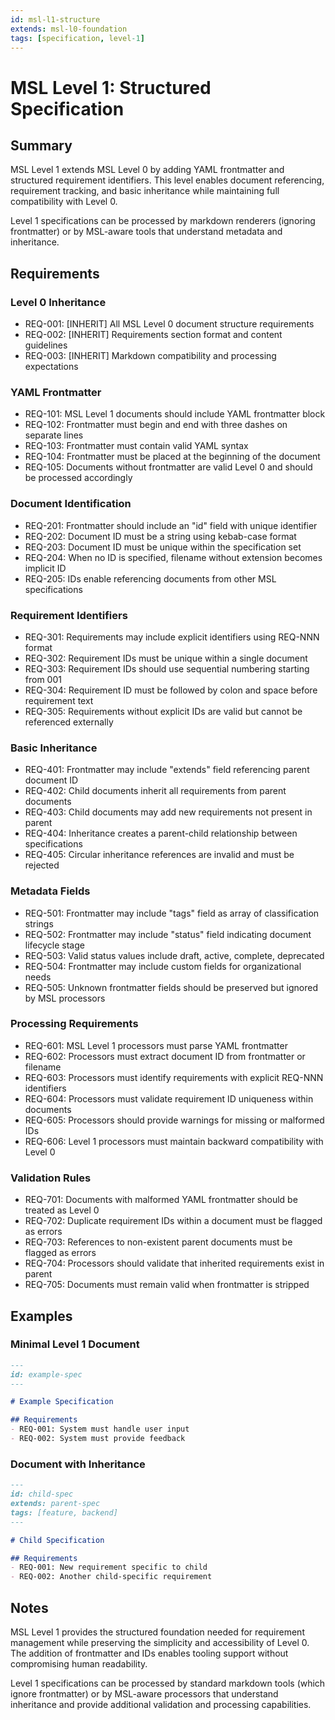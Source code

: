 ```yaml
---
id: msl-l1-structure
extends: msl-l0-foundation
tags: [specification, level-1]
---
```


# MSL Level 1: Structured Specification

## Summary

MSL Level 1 extends MSL Level 0 by adding YAML frontmatter and structured requirement identifiers. This level enables document referencing, requirement tracking, and basic inheritance while maintaining full compatibility with Level 0.

Level 1 specifications can be processed by markdown renderers (ignoring frontmatter) or by MSL-aware tools that understand metadata and inheritance.

## Requirements

### Level 0 Inheritance

- REQ-001: [INHERIT] All MSL Level 0 document structure requirements
- REQ-002: [INHERIT] Requirements section format and content guidelines
- REQ-003: [INHERIT] Markdown compatibility and processing expectations

### YAML Frontmatter

- REQ-101: MSL Level 1 documents should include YAML frontmatter block
- REQ-102: Frontmatter must begin and end with three dashes on separate lines
- REQ-103: Frontmatter must contain valid YAML syntax
- REQ-104: Frontmatter must be placed at the beginning of the document
- REQ-105: Documents without frontmatter are valid Level 0 and should be processed accordingly

### Document Identification

- REQ-201: Frontmatter should include an "id" field with unique identifier
- REQ-202: Document ID must be a string using kebab-case format
- REQ-203: Document ID must be unique within the specification set
- REQ-204: When no ID is specified, filename without extension becomes implicit ID
- REQ-205: IDs enable referencing documents from other MSL specifications

### Requirement Identifiers

- REQ-301: Requirements may include explicit identifiers using REQ-NNN format
- REQ-302: Requirement IDs must be unique within a single document
- REQ-303: Requirement IDs should use sequential numbering starting from 001
- REQ-304: Requirement ID must be followed by colon and space before requirement text
- REQ-305: Requirements without explicit IDs are valid but cannot be referenced externally

### Basic Inheritance

- REQ-401: Frontmatter may include "extends" field referencing parent document ID
- REQ-402: Child documents inherit all requirements from parent documents
- REQ-403: Child documents may add new requirements not present in parent
- REQ-404: Inheritance creates a parent-child relationship between specifications
- REQ-405: Circular inheritance references are invalid and must be rejected

### Metadata Fields

- REQ-501: Frontmatter may include "tags" field as array of classification strings
- REQ-502: Frontmatter may include "status" field indicating document lifecycle stage
- REQ-503: Valid status values include draft, active, complete, deprecated
- REQ-504: Frontmatter may include custom fields for organizational needs
- REQ-505: Unknown frontmatter fields should be preserved but ignored by MSL processors

### Processing Requirements

- REQ-601: MSL Level 1 processors must parse YAML frontmatter
- REQ-602: Processors must extract document ID from frontmatter or filename
- REQ-603: Processors must identify requirements with explicit REQ-NNN identifiers
- REQ-604: Processors must validate requirement ID uniqueness within documents
- REQ-605: Processors should provide warnings for missing or malformed IDs
- REQ-606: Level 1 processors must maintain backward compatibility with Level 0

### Validation Rules

- REQ-701: Documents with malformed YAML frontmatter should be treated as Level 0
- REQ-702: Duplicate requirement IDs within a document must be flagged as errors
- REQ-703: References to non-existent parent documents must be flagged as errors
- REQ-704: Processors should validate that inherited requirements exist in parent
- REQ-705: Documents must remain valid when frontmatter is stripped

## Examples

### Minimal Level 1 Document

```markdown
---
id: example-spec
---

# Example Specification

## Requirements
- REQ-001: System must handle user input
- REQ-002: System must provide feedback
```

### Document with Inheritance

```markdown
---
id: child-spec
extends: parent-spec
tags: [feature, backend]
---

# Child Specification

## Requirements
- REQ-001: New requirement specific to child
- REQ-002: Another child-specific requirement
```

## Notes

MSL Level 1 provides the structured foundation needed for requirement management while preserving the simplicity and accessibility of Level 0. The addition of frontmatter and IDs enables tooling support without compromising human readability.

Level 1 specifications can be processed by standard markdown tools (which ignore frontmatter) or by MSL-aware processors that understand inheritance and provide additional validation and processing capabilities.